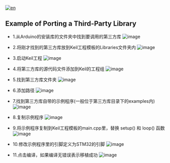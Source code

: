 [![en](https://img.shields.io/badge/lang-en-red.svg)](https://github.com/FASTSHIFT/Arduino-For-Keil/tree/main/How%20to%20use%20Arduino%20library/README.en.md)

## Example of Porting a Third-Party Library
* 1.从Arduino的安装库的文件夹中找到要调用的第三方库
![image](https://github.com/FASTSHIFT/Arduino-For-Keil/blob/master/How%20to%20use%20Arduino%20library/1.png)

* 2.将刚才找到的第三方库放到Keil工程模板的Libraries文件夹内
![image](https://github.com/FASTSHIFT/Arduino-For-Keil/blob/master/How%20to%20use%20Arduino%20library/2.png)

* 3.启动Keil工程
![image](https://github.com/FASTSHIFT/Arduino-For-Keil/blob/master/How%20to%20use%20Arduino%20library/3.png)

* 4.将第三方库的源代码文件添加到Keil的工程组
![image](https://github.com/FASTSHIFT/Arduino-For-Keil/blob/master/How%20to%20use%20Arduino%20library/4.png)

* 5.找到第三方库文件夹
![image](https://github.com/FASTSHIFT/Arduino-For-Keil/blob/master/How%20to%20use%20Arduino%20library/5.png)

* 6.添加路径
![image](https://github.com/FASTSHIFT/Arduino-For-Keil/blob/master/How%20to%20use%20Arduino%20library/6.png)

* 7.找到第三方库自带的示例程序(一般位于第三方库目录下的examples内)
![image](https://github.com/FASTSHIFT/Arduino-For-Keil/blob/master/How%20to%20use%20Arduino%20library/7.png)

* 8.复制示例程序
![image](https://github.com/FASTSHIFT/Arduino-For-Keil/blob/master/How%20to%20use%20Arduino%20library/8.png)

* 9.将示例程序复制到Keil工程模板的main.cpp里，替换 setup() 和 loop() 函数
![image](https://github.com/FASTSHIFT/Arduino-For-Keil/blob/master/How%20to%20use%20Arduino%20library/9.png)

* 10.修改示例程序里的引脚定义为STM32的引脚
![image](https://github.com/FASTSHIFT/Arduino-For-Keil/blob/master/How%20to%20use%20Arduino%20library/10.png)

* 11.点击编译，如果编译无错误表示移植成功
![image](https://github.com/FASTSHIFT/Arduino-For-Keil/blob/master/How%20to%20use%20Arduino%20library/11.png)
